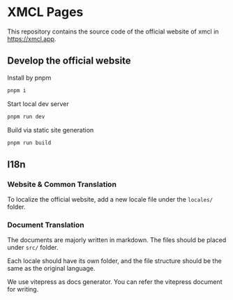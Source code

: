 # XMCL Pages

This repository contains the source code of the official website of xmcl in https://xmcl.app.

## Develop the official website

Install by pnpm

```bash
pnpm i
```

Start local dev server

```bash
pnpm run dev
```

Build via static site generation

```bash
pnpm run build
```

## I18n

### Website & Common Translation

To localize the official website, add a new locale file under the `locales/` folder.

### Document Translation

The documents are majorly written in markdown. The files should be placed under `src/` folder.

Each locale should have its own folder, and the file structure should be the same as the original language.

We use vitepress as docs generator. You can refer the vitepress document for writing.

